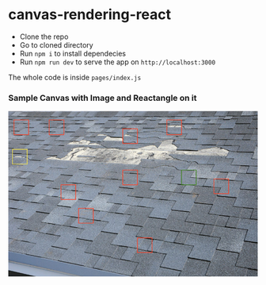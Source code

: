 # canvas-rendering-react

- Clone the repo
- Go to cloned directory
- Run `npm i` to install dependecies
- Run `npm run dev` to serve the app on `http://localhost:3000`


The whole code is inside `pages/index.js`


### Sample Canvas with Image and Reactangle on it

<img src="public/draw-image-rectangle-on-canvas.png" alt="Image on Canvas - Reactjs | NextJs" />


